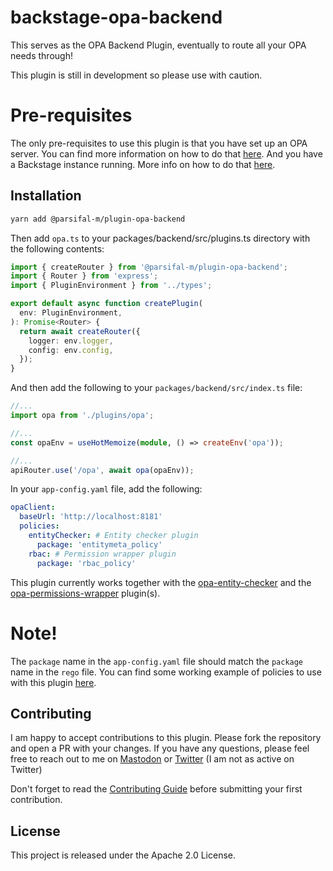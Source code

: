 # backstage-opa-backend

This serves as the OPA Backend Plugin, eventually to route all your OPA needs through!

This plugin is still in development so please use with caution.

# Pre-requisites

The only pre-requisites to use this plugin is that you have set up an OPA server. You can find more information on how to do that [here](https://www.openpolicyagent.org/docs/latest/deployments/). And you have a Backstage instance running. More info on how to do that [here](https://backstage.io/docs/getting-started).

## Installation

```bash
yarn add @parsifal-m/plugin-opa-backend
```

Then add `opa.ts` to your packages/backend/src/plugins.ts directory with the following contents:

```ts
import { createRouter } from '@parsifal-m/plugin-opa-backend';
import { Router } from 'express';
import { PluginEnvironment } from '../types';

export default async function createPlugin(
  env: PluginEnvironment,
): Promise<Router> {
  return await createRouter({
    logger: env.logger,
    config: env.config,
  });
}
```

And then add the following to your `packages/backend/src/index.ts` file:

```ts
//...
import opa from './plugins/opa';

//...
const opaEnv = useHotMemoize(module, () => createEnv('opa'));

//...
apiRouter.use('/opa', await opa(opaEnv));
```

In your `app-config.yaml` file, add the following:

```yaml
opaClient:
  baseUrl: 'http://localhost:8181'
  policies:
    entityChecker: # Entity checker plugin
      package: 'entitymeta_policy'
    rbac: # Permission wrapper plugin
      package: 'rbac_policy'
```

This plugin currently works together with the [opa-entity-checker](https://github.com/Parsifal-M/brewed-backstage/blob/main/plugins/opa-entity-checker/README.md) and the [opa-permissions-wrapper](https://github.com/Parsifal-M/backstage-opa-permissions-wrapper) plugin(s).

# Note!

The `package` name in the `app-config.yaml` file should match the `package` name in the `rego` file. You can find some working example of policies to use with this plugin [here](https://github.com/Parsifal-M/backstage-opa-policies).

## Contributing

I am happy to accept contributions to this plugin. Please fork the repository and open a PR with your changes. If you have any questions, please feel free to reach out to me on [Mastodon](https://hachyderm.io/@parcifal) or [Twitter](https://twitter.com/_PeterM_) (I am not as active on Twitter)

Don't forget to read the [Contributing Guide](CONTRIBUTING.md) before submitting your first contribution.

## License

This project is released under the Apache 2.0 License.
